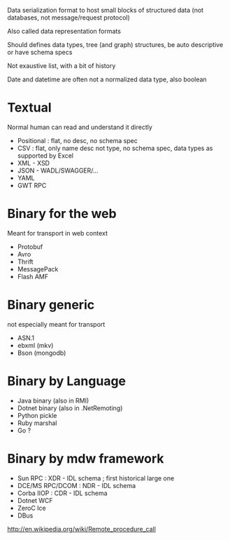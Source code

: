 Data serialization format to host small blocks of structured data (not databases, not message/request protocol)

Also called data representation formats

Should defines data types, tree (and graph) structures, be auto descriptive or have schema specs

Not exaustive list, with a bit of history

Date and datetime are often not a normalized data type, also boolean 

# Textual

Normal human can read and understand it directly

* Positional : flat, no desc, no schema spec
* CSV : flat, only name desc not type, no schema spec, data types as supported by Excel
* XML - XSD
* JSON - WADL/SWAGGER/...
* YAML
* GWT RPC

# Binary for the web

Meant for transport in web context

* Protobuf
* Avro
* Thrift
* MessagePack
* Flash AMF

# Binary generic

not especially meant for transport

* ASN.1
* ebxml (mkv)
* Bson (mongodb)

# Binary by Language

* Java binary (also in RMI)
* Dotnet binary (also in .NetRemoting)
* Python pickle
* Ruby marshal
* Go ?

# Binary by mdw framework

* Sun RPC : XDR - IDL schema ; first historical large one
* DCE/MS RPC/DCOM : NDR - IDL schema
* Corba IIOP : CDR - IDL schema
* Dotnet WCF
* ZeroC Ice
* DBus

http://en.wikipedia.org/wiki/Remote_procedure_call
